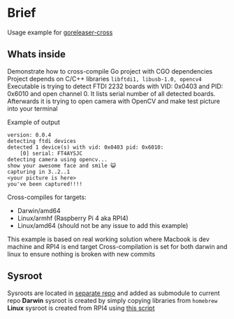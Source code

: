 # Brief
Usage example for [goreleaser-cross](https://github.com/goreleaser/goreleaser-cross)

## Whats inside
Demonstrate how to cross-compile Go project with CGO dependencies
Project depends on C/C++ libraries `libftdi1, libusb-1.0, opencv4`
Executable is trying to detect FTDI 2232 boards with VID: 0x0403 and PID: 0x6010 and open channel 0.
It lists serial number of all detected boards. 
Afterwards it is trying to open camera with OpenCV and make test picture into your terminal

Example of output
```
version: 0.0.4
detecting ftdi devices
detected 1 device(s) with vid: 0x0403 pid: 0x6010:
    [0] serial: FT4AYSJC
detecting camera using opencv...
show your awesome face and smile 😺
capturing in 3..2..1
<your picture is here>
you've been captured!!!!
```
Cross-compiles for targets:
 - Darwin/amd64
 - Linux/armhf (Raspberry Pi 4 aka RPI4)
 - Linux/amd64 (should not be any issue to add this example)

This example is based on real working solution where Macbook is dev machine and RPI4 is end target
Cross-compilation is set for both darwin and linux to ensure nothing is broken with new commits
 
## Sysroot
Sysroots are located in [separate repo](https://github.com/goreleaser/goreleaser-cross-example-sysroot) and added as submodule to current repo 
**Darwin** sysroot is created by simply copying libraries from `homebrew`
**Linux** sysroot is created from RPI4 using [this script](https://github.com/goreleaser/goreleaser-cross/blob/master/scripts/sysroot-rsync.sh)
